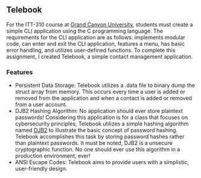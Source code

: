 ## Telebook
For the ITT-310 course at [Grand Canyon University](https://gcu.edu), students must create a simple CLI application using the C programming language. The requirements for the CLI application are as follows: implements modular code, can enter and exit the CLI application, features a menu, has basic error handling, and utilizes user-defined functions. To complete this assignment, I created Telebook, a simple contact management application. 

### Features
- Persistent Data Storage: Telebook utilizes a .data file to binary dump the struct array from memory. This occurs every time a user is added or removed from the application and when a contact is added or removed from a user account.
- DJB2 Hashing Algorithm: No application should ever store plaintext passwords! Considering this application is for a class that focuses on cybersecurity principles, Telebook utilizes a simple hashing algorithm named [DJB2](http://www.cse.yorku.ca/~oz/hash.html) to illustrate the basic concept of password hashing. Telebook accomplishes this task by storing password hashes rather than plaintext passwords. It must be noted, DJB2 is a unsecure cryptographic function. No one should ever use this algorithm in a production environment, ever!
- ANSI Escape Codes: Telebook aims to provide users with a simplistic, user-friendly design.



